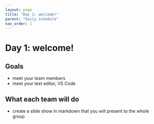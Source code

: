 ```yaml
---
layout: page
title: "Day 1: welcome!"
parent: "Daily schedule"
nav_order: 1
---
```


# Day 1: welcome!

## Goals

- meet your team members
- meet your text editor, VS Code


## What each team will do

- create a slide show in markdown that you will present to the whole group